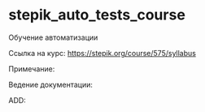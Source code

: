 # stepik_auto_tests_course
Обучение автоматизации

Ссылка на курс: https://stepik.org/course/575/syllabus

Примечание:

Ведение документации:

ADD: